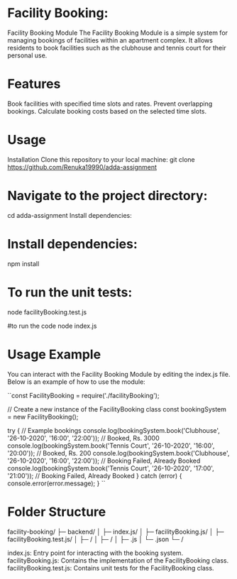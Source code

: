 
# Facility Booking:

Facility Booking Module
The Facility Booking Module is a simple system for managing bookings of facilities within an apartment complex. It allows residents to book facilities such as the clubhouse and tennis court for their personal use.

# Features
Book facilities with specified time slots and rates.
Prevent overlapping bookings.
Calculate booking costs based on the selected time slots.
# Usage
Installation
Clone this repository to your local machine:
git clone https://github.com/Renuka19990/adda-assignment

# Navigate to the project directory:
cd adda-assignment
Install dependencies:


# Install dependencies:
npm install


# To run the unit tests:
node facilityBooking.test.js

#to run the code
node index.js

# Usage Example
You can interact with the Facility Booking Module by editing the index.js file. Below is an example of how to use the module:

``const FacilityBooking = require('./facilityBooking');

// Create a new instance of the FacilityBooking class
const bookingSystem = new FacilityBooking();

try {
    // Example bookings
    console.log(bookingSystem.book('Clubhouse', '26-10-2020', '16:00', '22:00')); // Booked, Rs. 3000
    console.log(bookingSystem.book('Tennis Court', '26-10-2020', '16:00', '20:00')); // Booked, Rs. 200
    console.log(bookingSystem.book('Clubhouse', '26-10-2020', '16:00', '22:00')); // Booking Failed, Already Booked
    console.log(bookingSystem.book('Tennis Court', '26-10-2020', '17:00', '21:00')); // Booking Failed, Already Booked
} catch (error) {
    console.error(error.message);
}
``

# Folder Structure
facility-booking/
├─ backend/
│ ├─ index.js/
│ ├─ facilityBooking.js/
│ ├─ facilityBooking.test.js/
│ ├─ /
│ ├─ /
│ ├─ .js
│ └─ .json
└─ /

index.js: Entry point for interacting with the booking system.
facilityBooking.js: Contains the implementation of the FacilityBooking class.
facilityBooking.test.js: Contains unit tests for the FacilityBooking class.

